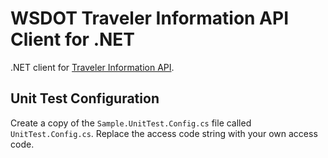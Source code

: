 WSDOT Traveler Information API Client for .NET
==============================================

.NET client for [Traveler Information API].

## Unit Test Configuration ##

Create a copy of the `Sample.UnitTest.Config.cs` file called `UnitTest.Config.cs`. Replace the access code string with your own access code.

[Traveler Information API]:http://www.wsdot.wa.gov/Traffic/api/
